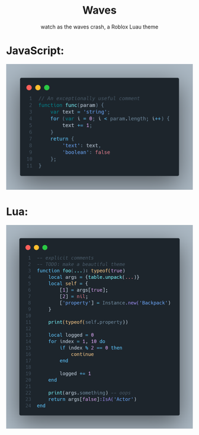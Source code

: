 <div align="center">
<h1>Waves</h1>

watch as the waves crash, a Roblox Luau theme
</div>

<h1>JavaScript:</h1>
<img alt="JavaScript Example" src="https://raw.githubusercontent.com/Mullets-Gavin/Waves/master/assets/javascript.png"/>

<h1>Lua:</h1>
<img alt="Lua Example" src="https://raw.githubusercontent.com/Mullets-Gavin/Waves/master/assets/lua.png"/>